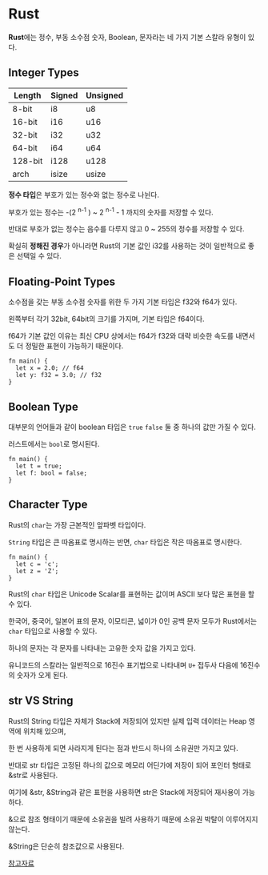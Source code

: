 # Rust

**Rust**에는 정수, 부동 소수점 숫자, Boolean, 문자라는 네 가지 기본 스칼라 유형이 있다.

## Integer Types

| Length  | Signed | Unsigned |
| ------- | ------ | -------- |
| 8-bit   | i8     | u8       |
| 16-bit  | i16    | u16      |
| 32-bit  | i32    | u32      |
| 64-bit  | i64    | u64      |
| 128-bit | i128   | u128     |
| arch    | isize  | usize    |

**정수 타입**은 부호가 있는 정수와 없는 정수로 나뉜다.

부호가 있는 정수는 -(2 <sup>n-1</sup> ) ~ 2 <sup>n-1</sup> - 1 까지의 숫자를 저장할 수 있다.

반대로 부호가 없는 정수는 음수를 다루지 않고 0 ~ 255의 정수를 저장할 수 있다.

확실히 **정해진 경우**가 아니라면 Rust의 기본 값인 i32를 사용하는 것이 일반적으로 좋은 선택일 수 있다.

## Floating-Point Types

소수점을 갖는 부동 소수점 숫자를 위한 두 가지 기본 타입은 f32와 f64가 있다.

왼쪽부터 각기 32bit, 64bit의 크기를 가지며, 기본 타입은 f64이다.

f64가 기본 값인 이유는 최신 CPU 상에서는 f64가 f32와 대략 비슷한 속도를 내면서도 더 정밀한 표현이 가능하기 때문이다.

```
fn main() {
  let x = 2.0; // f64
  let y: f32 = 3.0; // f32
}
```

## Boolean Type

대부분의 언어들과 같이 boolean 타입은 <code>true</code> <code>false</code> 둘 중 하나의 값만 가질 수 있다.

러스트에서는 <code>bool</code>로 명시된다.

```
fn main() {
  let t = true;
  let f: bool = false;
}
```

## Character Type

Rust의 <code>char</code>는 가장 근본적인 앞파벳 타입이다.

<code>String</code> 타입은 큰 따옴표로 명시하는 반면, <code>char</code> 타입은 작은 따옴표로 명시한다.

```
fn main() {
  let c = 'c';
  let z = 'Z';
}
```

Rust의 <code>char</code> 타입은 Unicode Scalar를 표현하는 값이며 ASCII 보다 많은 표현을 할 수 있다.

한국어, 중국어, 일본어 표의 문자, 이모티콘, 넓이가 0인 공백 문자 모두가 Rust에서는 <code>char</code> 타입으로 사용할 수 있다.

하나의 문자는 각 문자를 나타내는 고유한 숫자 값을 가지고 있다.

유니코드의 스칼라는 일반적으로 16진수 표기법으로 나타내며 <code>U+</code> 접두사 다음에 16진수의 숫자가 오게 된다.

## str VS String

Rust의 String 타입은 자체가 Stack에 저장되어 있지만 실제 입력 데이터는 Heap 영역에 위치해 있으며,

한 번 사용하게 되면 사라지게 된다는 점과 반드시 하나의 소유권만 가지고 있다.

반대로 str 타입은 고정된 하나의 값으로 메모리 어딘가에 저장이 되어 포인터 형태로 &str로 사용된다.

여기에 &str, &String과 같은 표현을 사용하면 str은 Stack에 저장되어 재사용이 가능하다.

&으로 참조 형태이기 때문에 소유권을 빌려 사용하기 때문에 소유권 박탈이 이루어지지 않는다.

&String은 단순히 참조값으로 사용된다.

<a href="http://titus.uni-frankfurt.de/unicode/unitestx.htm#UA500" target="_blank">참고자료</a>
